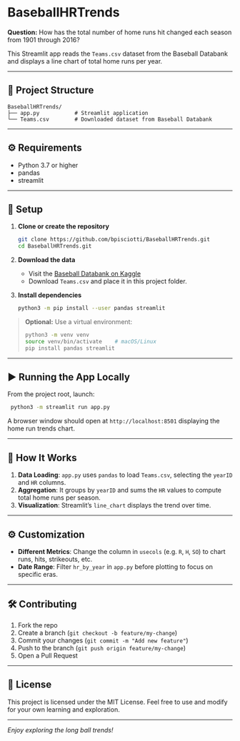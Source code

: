 # BaseballHRTrends

**Question:** How has the total number of home runs hit changed each season from 1901 through 2016?

This Streamlit app reads the `Teams.csv` dataset from the Baseball Databank and displays a line chart of total home runs per year.

---

## 📁 Project Structure

```
BaseballHRTrends/
├── app.py           # Streamlit application
└── Teams.csv        # Downloaded dataset from Baseball Databank
```

---

## ⚙️ Requirements

* Python 3.7 or higher
* pandas
* streamlit

---

## 🚀 Setup

1. **Clone or create the repository**

   ```bash
   git clone https://github.com/bpisciotti/BaseballHRTrends.git
   cd BaseballHRTrends.git
   ```

2. **Download the data**

   * Visit the [Baseball Databank on Kaggle](https://www.kaggle.com/datasets/open-source-sports/baseball-databank?select=Teams.csv)
   * Download `Teams.csv` and place it in this project folder.

3. **Install dependencies**

   ```bash
   python3 -m pip install --user pandas streamlit
   ```

> **Optional:** Use a virtual environment:
>
> ```bash
> python3 -m venv venv
> source venv/bin/activate    # macOS/Linux
> pip install pandas streamlit
> ```

---

## ▶️ Running the App Locally

From the project root, launch:

```bash
 python3 -m streamlit run app.py
```

A browser window should open at `http://localhost:8501` displaying the home run trends chart.

---

## 🔧 How It Works

1. **Data Loading**: `app.py` uses `pandas` to load `Teams.csv`, selecting the `yearID` and `HR` columns.
2. **Aggregation**: It groups by `yearID` and sums the `HR` values to compute total home runs per season.
3. **Visualization**: Streamlit’s `line_chart` displays the trend over time.

---

## ⚙️ Customization

* **Different Metrics**: Change the column in `usecols` (e.g. `R`, `H`, `SO`) to chart runs, hits, strikeouts, etc.
* **Date Range**: Filter `hr_by_year` in `app.py` before plotting to focus on specific eras.

---

## 🛠 Contributing

1. Fork the repo
2. Create a branch (`git checkout -b feature/my-change`)
3. Commit your changes (`git commit -m "Add new feature"`)
4. Push to the branch (`git push origin feature/my-change`)
5. Open a Pull Request

---

## 📄 License

This project is licensed under the MIT License. Feel free to use and modify for your own learning and exploration.

---

*Enjoy exploring the long ball trends!*
